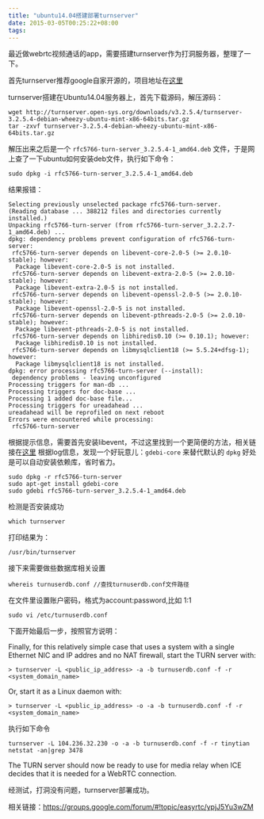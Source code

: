 ```yaml
---
title: "ubuntu14.04搭建部署turnserver"
date: 2015-03-05T00:25:22+08:00
tags: 
---
```

最近做webrtc视频通话的app，需要搭建turnserver作为打洞服务器，整理了一下。

<!--more--> 

首先turnserver推荐google自家开源的，项目地址在[这里](https://code.google.com/p/rfc5766-turn-server/)

turnserver搭建在Ubuntu14.04服务器上，首先下载源码，解压源码：

```
wget http://turnserver.open-sys.org/downloads/v3.2.5.4/turnserver-3.2.5.4-debian-wheezy-ubuntu-mint-x86-64bits.tar.gz
tar -zxvf turnserver-3.2.5.4-debian-wheezy-ubuntu-mint-x86-64bits.tar.gz
```
解压出来之后是一个 `rfc5766-turn-server_3.2.5.4-1_amd64.deb` 文件，于是网上查了一下ubuntu如何安装deb文件，执行如下命令：

```
sudo dpkg -i rfc5766-turn-server_3.2.5.4-1_amd64.deb
```

结果报错：

```
Selecting previously unselected package rfc5766-turn-server.
(Reading database ... 388212 files and directories currently installed.)
Unpacking rfc5766-turn-server (from rfc5766-turn-server_3.2.2.7-1_amd64.deb) ...
dpkg: dependency problems prevent configuration of rfc5766-turn-server:
 rfc5766-turn-server depends on libevent-core-2.0-5 (>= 2.0.10-stable); however:
  Package libevent-core-2.0-5 is not installed.
 rfc5766-turn-server depends on libevent-extra-2.0-5 (>= 2.0.10-stable); however:
  Package libevent-extra-2.0-5 is not installed.
 rfc5766-turn-server depends on libevent-openssl-2.0-5 (>= 2.0.10-stable); however:
  Package libevent-openssl-2.0-5 is not installed.
 rfc5766-turn-server depends on libevent-pthreads-2.0-5 (>= 2.0.10-stable); however:
  Package libevent-pthreads-2.0-5 is not installed.
 rfc5766-turn-server depends on libhiredis0.10 (>= 0.10.1); however:
  Package libhiredis0.10 is not installed.
 rfc5766-turn-server depends on libmysqlclient18 (>= 5.5.24+dfsg-1); however:
  Package libmysqlclient18 is not installed.
dpkg: error processing rfc5766-turn-server (--install):
 dependency problems - leaving unconfigured
Processing triggers for man-db ...
Processing triggers for doc-base ...
Processing 1 added doc-base file...
Processing triggers for ureadahead ...
ureadahead will be reprofiled on next reboot
Errors were encountered while processing:
 rfc5766-turn-server
```
根据提示信息，需要首先安装libevent，不过这里找到一个更简便的方法，相关链接在[这里](https://code.google.com/p/rfc5766-turn-server/issues/detail?id=103)
根据log信息，发现一个好玩意儿：`gdebi-core` 来替代默认的 `dpkg` 好处是可以自动安装依赖库，省时省力。 

```
sudo dpkg -r rfc5766-turn-server
sudo apt-get install gdebi-core
sudo gdebi rfc5766-turn-server_3.2.5.4-1_amd64.deb
```
检测是否安装成功

```
which turnserver
```
打印结果为：

```
/usr/bin/turnserver
```

接下来需要做些数据库相关设置

```
whereis turnuserdb.conf //查找turnuserdb.conf文件路径
```
在文件里设置账户密码，格式为account:password,比如 1:1

```
sudo vi /etc/turnuserdb.conf 
```
下面开始最后一步，按照官方说明：

Finally, for this relatively simple case that uses a system with a single Ethernet NIC and IP addres and no NAT firewall, start the TURN server with:

```
> turnserver -L <public_ip_address> -a -b turnuserdb.conf -f -r <system_domain_name>
```

Or, start it as a Linux daemon with:

```
> turnserver -L <public_ip_address> -o -a -b turnuserdb.conf -f -r <system_domain_name>
```
执行如下命令

```
turnserver -L 104.236.32.230 -o -a -b turnuserdb.conf -f -r tinytian
netstat -an|grep 3478
```
The TURN server should now be ready to use for media relay when ICE decides that it is needed for a WebRTC connection.

经测试，打洞没有问题，turnserver部署成功。

相关链接：<https://groups.google.com/forum/#!topic/easyrtc/ypjJ5Yu3wZM>